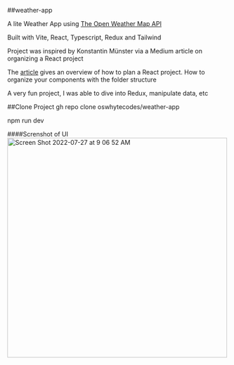 ##weather-app

A lite Weather App using [The Open Weather Map API](https://openweathermap.org/)

Built with Vite, React, Typescript, Redux and Tailwind

Project was inspired by Konstantin Münster via a Medium article on organizing a React project

The [article](https://konstantinmuenster.medium.com/how-to-plan-and-organize-a-react-project-by-building-a-weather-app-95175b11bd01) gives an overview 
of how to plan a React project. How to organize your components with the folder structure

A very fun project, I was able to dive into Redux, manipulate data, etc

##Clone Project
gh repo clone oswhytecodes/weather-app

npm run dev

####Screnshot of UI
<img width="500" alt="Screen Shot 2022-07-27 at 9 06 52 AM" src="https://user-images.githubusercontent.com/92553207/181254416-c2d6d74c-ba7c-44b5-bf19-5e4db0065712.png">
